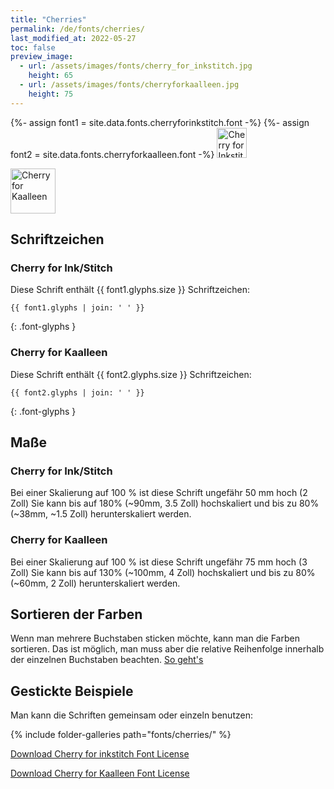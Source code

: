 ```yaml
---
title: "Cherries"
permalink: /de/fonts/cherries/
last_modified_at: 2022-05-27
toc: false
preview_image:
  - url: /assets/images/fonts/cherry_for_inkstitch.jpg
    height: 65
  - url: /assets/images/fonts/cherryforkaalleen.jpg
    height: 75
---
```


{%- assign font1 = site.data.fonts.cherryforinkstitch.font -%}
{%- assign font2 = site.data.fonts.cherryforkaalleen.font -%}
<img 
     src="/assets/images/fonts/cherry_for_inkstitch.jpg"
     alt="Cherry for Inkstitch" height="48">
     
<img 
     src="/assets/images/fonts/cherryforkaalleen.jpg"
     alt="Cherry for Kaalleen" height="72">


## Schriftzeichen
### Cherry for Ink/Stitch
Diese Schrift enthält  {{ font1.glyphs.size }} Schriftzeichen:

```
{{ font1.glyphs | join: ' ' }}
```
{: .font-glyphs }

### Cherry for Kaalleen
Diese Schrift enthält  {{ font2.glyphs.size }} Schriftzeichen:

```
{{ font2.glyphs | join: ' ' }}
```
{: .font-glyphs }
## Maße
### Cherry for Ink/Stitch
Bei einer Skalierung auf 100 % ist diese Schrift ungefähr 50 mm hoch (2 Zoll)
Sie kann bis auf 180% (~90mm, 3.5 Zoll) hochskaliert und bis zu 80% (~38mm, ~1.5 Zoll) herunterskaliert werden.


### Cherry for Kaalleen
Bei einer Skalierung auf 100 % ist diese Schrift ungefähr 75 mm hoch (3 Zoll)
Sie kann bis auf 130% (~100mm, 4 Zoll) hochskaliert und bis zu 80% (~60mm, 2 Zoll) herunterskaliert werden.


## Sortieren der Farben 
Wenn man mehrere Buchstaben sticken möchte, kann man die Farben sortieren. Das ist möglich, man muss aber die relative Reihenfolge innerhalb der einzelnen Buchstaben beachten. [So geht's](https://inkstitch.org/de/docs/lettering/#sortierung-von-farben)


## Gestickte Beispiele
Man kann die Schriften gemeinsam oder einzeln benutzen:

{% include folder-galleries path="fonts/cherries/" %}


[Download Cherry for inkstitch Font License](https://github.com/inkstitch/inkstitch/tree/main/fonts/cherryforinkstitch/LICENSE)

[Download Cherry for Kaalleen Font License](https://github.com/inkstitch/inkstitch/tree/main/fonts/cherryforkaalleen/LICENSE)
